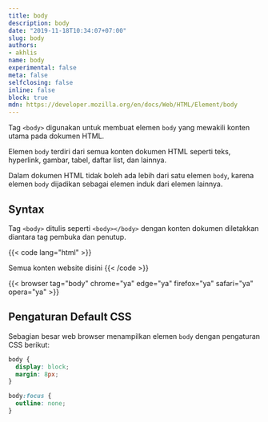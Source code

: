 ```yaml
---
title: body
description: body
date: "2019-11-18T10:34:07+07:00"
slug: body
authors:
- akhlis
name: body
experimental: false
meta: false
selfclosing: false
inline: false
block: true
mdn: https://developer.mozilla.org/en/docs/Web/HTML/Element/body
---
```


Tag `<body>` digunakan untuk membuat elemen `body` yang mewakili konten utama pada dokumen HTML.

Elemen `body` terdiri dari semua konten dokumen HTML seperti teks, hyperlink, gambar, tabel, daftar list, dan lainnya.

Dalam dokumen HTML tidak boleh ada lebih dari satu elemen `body`, karena elemen `body` dijadikan sebagai elemen induk dari elemen lainnya.

## Syntax

Tag `<body>` ditulis seperti `<body></body>` dengan konten dokumen diletakkan diantara tag pembuka dan penutup.

{{< code lang="html" >}}
<!doctype html>
<html>
	<head>
    <!-- Document metadata -->
		<title>Title...</title>
	</head>
	<body>
    <!-- Document content -->
		Semua konten website disini
	</body>
</html>
{{< /code >}}

{{< browser tag="body" chrome="ya" edge="ya" firefox="ya" safari="ya" opera="ya" >}}

## Pengaturan Default CSS

Sebagian besar web browser menampilkan elemen `body` dengan pengaturan CSS berikut:

```css
body {
  display: block;
  margin: 8px;
}

body:focus {
  outline: none;
}
```
